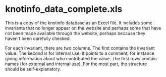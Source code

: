 # knotinfo_data_complete.xls

This is a copy of the knotinfo database as an Excel file.  It includes some invariants that no longer appear on the website and perhaps some that have not been made available through the website, perhaps because they haven't been carefully checked.

For each invariant, there are two columns.  The first contains the invariant value.  The second is for internal use; it points to a comment, for instance giving information about who contributed the value.  The first rows contain names (for external and internal use).  For the most part, the structure should be self-explanatory.

 
